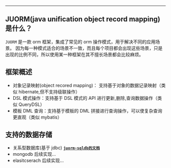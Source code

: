 ***

## JUORM(java unification object record mapping)是什么？

`JUORM` 是一款 orm 框架，集成了常见的 orm 操作模式，用于解决不同的应用场景。
因为每一种模式适合的场景不一致，而且每个项目都会出现这些场景，只是出现的比例不同，所以使用某一种框架在其不擅长场景都会比较麻烦。

## 框架概述

-   对象记录映射(object recored mapping)： 支持基于对象的数据记录映射（类似 hibernate,但不支持级联操作）
-   DSL 模式操作：支持基于 DSL 模式的 API 进行更新,删除,查询数据操作（类似 QueryDSL）
-   模板 DML 查询：支持基于模板的 DML 拼接进行查询操作，可以使复杂查询更直观（类似 mybatis）

## 支持的数据存储

-   关系型数据库(基于 jdbc) [**`juorm-sqldb的文档`**](./juorm-sqldb/README.md)
-   mongodb 后续实现...
-   elasitcserach 后续实现...
